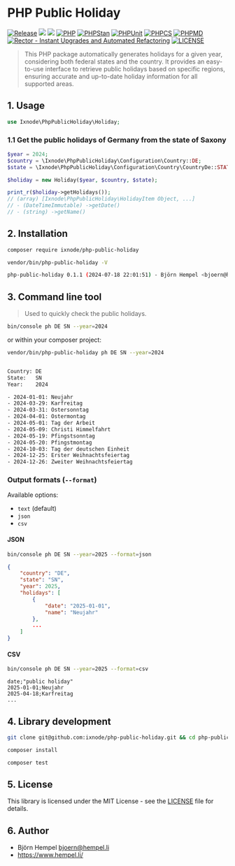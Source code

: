 # PHP Public Holiday

[![Release](https://img.shields.io/github/v/release/ixnode/php-public-holiday)](https://github.com/ixnode/php-public-holiday/releases)
[![](https://img.shields.io/github/release-date/ixnode/php-public-holiday)](https://github.com/ixnode/php-public-holiday/releases)
![](https://img.shields.io/github/repo-size/ixnode/php-public-holiday.svg)
[![PHP](https://img.shields.io/badge/PHP-^8.2-777bb3.svg?logo=php&logoColor=white&labelColor=555555&style=flat)](https://www.php.net/supported-versions.php)
[![PHPStan](https://img.shields.io/badge/PHPStan-Level%20Max-777bb3.svg?style=flat)](https://phpstan.org/user-guide/rule-levels)
[![PHPUnit](https://img.shields.io/badge/PHPUnit-Unit%20Tests-6b9bd2.svg?style=flat)](https://phpunit.de)
[![PHPCS](https://img.shields.io/badge/PHPCS-PSR12-416d4e.svg?style=flat)](https://www.php-fig.org/psr/psr-12/)
[![PHPMD](https://img.shields.io/badge/PHPMD-ALL-364a83.svg?style=flat)](https://github.com/phpmd/phpmd)
[![Rector - Instant Upgrades and Automated Refactoring](https://img.shields.io/badge/Rector-PHP%208.2-73a165.svg?style=flat)](https://github.com/rectorphp/rector)
[![LICENSE](https://img.shields.io/github/license/ixnode/php-api-version-bundle)](https://github.com/ixnode/php-api-version-bundle/blob/master/LICENSE)

> This PHP package automatically generates holidays for a given year, considering both federal states and the country.
> It provides an easy-to-use interface to retrieve public holidays based on specific regions, ensuring accurate and
> up-to-date holiday information for all supported areas.

## 1. Usage

```php
use Ixnode\PhpPublicHoliday\Holiday;
```

### 1.1 Get the public holidays of Germany from the state of Saxony

```php
$year = 2024;
$country = \Ixnode\PhpPublicHoliday\Configuration\Country::DE;
$state = \Ixnode\PhpPublicHoliday\Configuration\Country\CountryDe::STATE_SN;

$holiday = new Holiday($year, $country, $state);

print_r($holiday->getHolidays());
// (array) [Ixnode\PhpPublicHoliday\HolidayItem Object, ...]
// - (DateTimeImmutable) ->getDate()
// - (string) ->getName()
```

## 2. Installation

```bash
composer require ixnode/php-public-holiday
```

```bash
vendor/bin/php-public-holiday -V
```

```bash
php-public-holiday 0.1.1 (2024-07-18 22:01:51) - Björn Hempel <bjoern@hempel.li>
```

## 3. Command line tool

> Used to quickly check the public holidays.

```bash
bin/console ph DE SN --year=2024
```

or within your composer project:

```bash
vendor/bin/php-public-holiday ph DE SN --year=2024
```

```bash

Country: DE
State:   SN
Year:    2024

- 2024-01-01: Neujahr
- 2024-03-29: Karfreitag
- 2024-03-31: Ostersonntag
- 2024-04-01: Ostermontag
- 2024-05-01: Tag der Arbeit
- 2024-05-09: Christi Himmelfahrt
- 2024-05-19: Pfingstsonntag
- 2024-05-20: Pfingstmontag
- 2024-10-03: Tag der deutschen Einheit
- 2024-12-25: Erster Weihnachtsfeiertag
- 2024-12-26: Zweiter Weihnachtsfeiertag

```

### Output formats (`--format`)

Available options:

* `text` (default)
* `json`
* `csv`

#### JSON

```bash
bin/console ph DE SN --year=2025 --format=json
```

```json
{
    "country": "DE",
    "state": "SN",
    "year": 2025,
    "holidays": [
        {
            "date": "2025-01-01",
            "name": "Neujahr"
        },
        ...
    ]
}
```

#### CSV

```bash
bin/console ph DE SN --year=2025 --format=csv
```

```csv
date;"public holiday"
2025-01-01;Neujahr
2025-04-18;Karfreitag
...
```

## 4. Library development

```bash
git clone git@github.com:ixnode/php-public-holiday.git && cd php-public-holiday
```

```bash
composer install
```

```bash
composer test
```

## 5. License

This library is licensed under the MIT License - see the [LICENSE](/LICENSE.md) file for details.

## 6. Author

* Björn Hempel <bjoern@hempel.li>
* https://www.hempel.li/

